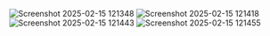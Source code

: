 ![Screenshot 2025-02-15 121348](https://github.com/user-attachments/assets/0494893f-c4ee-40fe-9595-44b59cd2c842)
![Screenshot 2025-02-15 121418](https://github.com/user-attachments/assets/524f59f7-e3dc-47bd-a628-a03d82fa6404)
![Screenshot 2025-02-15 121443](https://github.com/user-attachments/assets/cba950fb-be2b-49d3-af2f-8cc98833b981)
![Screenshot 2025-02-15 121455](https://github.com/user-attachments/assets/7e2682a0-44c1-4404-9fe9-c904cb12fe10)
